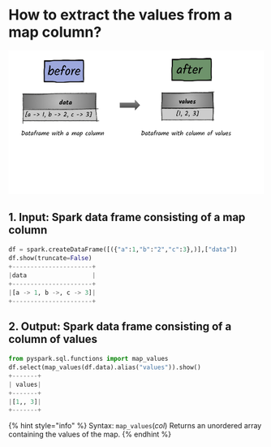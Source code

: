 # How to extract the values from a map column?

![](../.gitbook/assets/2020_07_27_kleki-23-.png)

## 1.  Input:  Spark data frame consisting of a map column 

```python
df = spark.createDataFrame([({"a":1,"b":"2","c":3},)],["data"])
df.show(truncate=False)
+----------------------+
|data                  |
+----------------------+
|[a -> 1, b ->, c -> 3]|
+----------------------+
```

## 2.  Output: Spark data frame consisting of a column of values

```python
from pyspark.sql.functions import map_values
df.select(map_values(df.data).alias("values")).show()
+-------+
| values|
+-------+
|[1,, 3]|
+-------+
```

{% hint style="info" %}
Syntax:  `map_values`\(_col_\)                                                                                                                             Returns an unordered array containing the values of the map.
{% endhint %}

